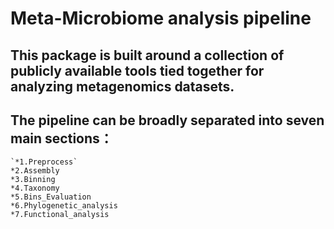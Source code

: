 # Meta-Microbiome analysis pipeline

## This package is built around a collection of publicly available tools tied together for analyzing metagenomics datasets.

## The pipeline can be broadly separated into seven main sections：
    `*1.Preprocess`
    *2.Assembly
    *3.Binning
    *4.Taxonomy
    *5.Bins_Evaluation
    *6.Phylogenetic_analysis
    *7.Functional_analysis


